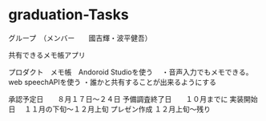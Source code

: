 # graduation-Tasks

グループ　（メンバー　　國吉輝・波平健吾）

共有できるメモ帳アプリ

プロダクト　メモ帳　Andoroid Studioを使う
　・音声入力でもメモできる。web speechAPIを使う
  ・誰かと共有することが出来るようにする
  

  承認予定日　　８月１７日〜２４日
  予備調査終了日　　１０月までに
  実装開始日　  １１月の下旬〜１２月上旬
  プレゼン作成  １２月上旬〜残り
